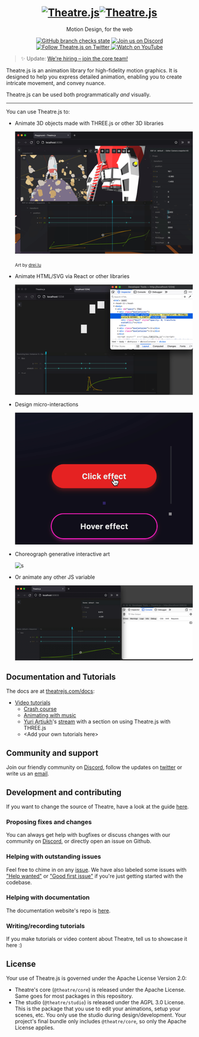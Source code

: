 <h1 align="center">
  <a href="https://github.com/theatre-js/theatre#gh-dark-mode-only"><img src="https://raw.githubusercontent.com/theatre-js/theatre-docs/main/docs/.vuepress/public/public/theatrejs-logo-white.svg" alt="Theatre.js" width="200"></a><a href="https://github.com/theatre-js/theatre#gh-light-mode-only"><img src="https://raw.githubusercontent.com/theatre-js/theatre-docs/main/docs/.vuepress/public/public/theatrejs-logo-black.svg" alt="Theatre.js" width="200"></a>
</h1>
<p align="center">Motion Design, for the web</p>
<p align="center">
 <a href="#"><img alt="GitHub branch checks state" src="https://img.shields.io/github/checks-status/theatre-js/theatre/main?label=build"></a>
 <a href="https://discord.gg/Tku4CJKf4B"><img src="https://img.shields.io/discord/870988717190426644?label=Discord" alt="Join us on Discord"></a>
 <a href="https://twitter.com/theatre_js">
   <img alt="Follow Theatre.js on Twitter" src="https://img.shields.io/twitter/url?label=%40theatre_js&url=https%3A%2F%2Ftwitter.com%2Ftheatre_js">
 </a>
 <a href="https://www.youtube.com/channel/UCsp9XOCs8v2twyq5kMLzS2Q">
  <img src="https://img.shields.io/youtube/channel/views/UCsp9XOCs8v2twyq5kMLzS2Q?label=YouTube&style=social" alt="Watch on YouTube">
 </a>
 
</p>

> ✨ Update: [We're hiring – join the core team!](https://www.theatrejs.com/join)

Theatre.js is an animation library for high-fidelity motion graphics. It is
designed to help you express detailed animation, enabling you to create
intricate movement, and convey nuance.

Theatre.js can be used both programmatically _and_ visually.

---

You can use Theatre.js to:

- Animate 3D objects made with THREE.js or other 3D libraries

  ![s](https://raw.githubusercontent.com/AriaMinaei/theatre-docs/main/docs/.vuepress/public/preview-3d-short.gif)

  <sub>Art by
  [drei.lu](https://sketchfab.com/models/91964c1ce1a34c3985b6257441efa500)</sub>

- Animate HTML/SVG via React or other libraries

  ![s](https://raw.githubusercontent.com/AriaMinaei/theatre-docs/main/docs/.vuepress/public/preview-dom.gif)

- Design micro-interactions

  ![s](https://raw.githubusercontent.com/AriaMinaei/theatre-docs/main/docs/.vuepress/public/preview-micro-interaction.gif)

- Choreograph generative interactive art

  ![s](https://raw.githubusercontent.com/AriaMinaei/theatre-docs/main/docs/.vuepress/public/preview-generative.gif)

- Or animate any other JS variable

  ![s](https://raw.githubusercontent.com/AriaMinaei/theatre-docs/main/docs/.vuepress/public/preview-console.gif)

## Documentation and Tutorials

The docs are at [theatrejs.com/docs](https://www.theatrejs.com/docs):

- [Video tutorials](https://www.youtube.com/channel/UCsp9XOCs8v2twyq5kMLzS2Q)
  - [Crash course](https://www.youtube.com/watch?v=icR9EIS1q34)
  - [Animating with music](https://www.youtube.com/watch?v=QoS4gMxwq_4)
  - [Yuri Artiukh](https://twitter.com/akella)'s
    [stream](https://youtu.be/qmRqgFbNprM?t=3462) with a section on using
    Theatre.js with THREE.js
  - \<Add your own tutorials here\>

## Community and support

Join our friendly community on [Discord](https://discord.gg/bm9f8F9Y9N), follow
the updates on [twitter](https://twitter.com/theatre_js) or write us an
[email](mailto:hello@theatrejs.com).

## Development and contributing

If you want to change the source of Theatre, have a look at the guide
[here](./CONTRIBUTING.md).

### Proposing fixes and changes

You can always get help with bugfixes or discuss changes with our community on
[Discord](https://discord.gg/bm9f8F9Y9N), or directly open an issue on Github.

### Helping with outstanding issues

Feel free to chime in on any
[issue](https://github.com/AriaMinaei/theatre/issues). We have also labeled some
issues with
["Help wanted"](https://github.com/AriaMinaei/theatre/issues?q=is%3Aissue+is%3Aopen+sort%3Aupdated-desc+label%3A%22help+wanted%22)
or
["Good first issue"](https://github.com/AriaMinaei/theatre/issues?q=is%3Aissue+is%3Aopen+sort%3Aupdated-desc+label%3A%22good+first+issue%22)
if you're just getting started with the codebase.

### Helping with documentation

The documentation website's repo is
[here](https://github.com/theatre-js/theatre-docs/).

### Writing/recording tutorials

If you make tutorials or video content about Theatre, tell us to showcase it
here :)

## License

Your use of Theatre.js is governed under the Apache License Version 2.0:

- Theatre's core (`@theatre/core`) is released under the Apache License. Same
  goes for most packages in this repository.
- The studio (`@theatre/studio`) is released under the AGPL 3.0 License. This is
  the package that you use to edit your animations, setup your scenes, etc. You
  only use the studio during design/development. Your project's final bundle
  only includes `@theatre/core`, so only the Apache License applies.
